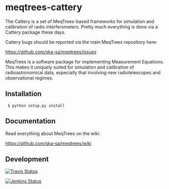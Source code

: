 # meqtrees-cattery

The Cattery is a set of MeqTrees-based frameworks for simulation and calibration of 
radio interferometers. Pretty much everything is done via a Cattery package these
days.

Cattery bugs should be reported via the main MeqTrees repository here:

https://github.com/ska-sa/meqtrees/issues

MeqTrees is a software package for implementing Measurement Equations.
This makes it uniquely suited for simulation and calibration of
radioastronomical data, especially that involving new radiotelescopes and
observational regimes.

## Installation

```
 $ python setup.py install
```

## Documentation

Read everything about MeqTrees on the wiki:

https://github.com/ska-sa/meqtrees/wiki

## Development

[![Travis Status](https://travis-ci.org/ska-sa/meqtrees-cattery.svg?branch=master)](https://travis-ci.org/ska-sa/meqtrees-cattery)

[![Jenkins Status](https://jenkins.meqtrees.net/job/meqtrees-cattery-cron/badge/icon)](https://jenkins.meqtrees.net/job/meqtrees-cattery-cron/)
